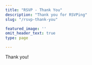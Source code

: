```yaml
---
title: "RSVP - Thank You"
description: "Thank you for RSVPing"
slug: "/rsvp-thank-you"

featured_image: ''
omit_header_text: true
type: page

---
```


Thank you!
